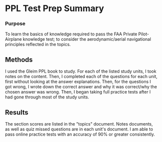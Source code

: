# PPL Test Prep Summary

### Purpose

To learn the basics of knowledge required to pass the FAA Private Pilot-Airplane knowledge test; to consider the aerodynamic/aerial navigational principles reflected in the topics. 

## Methods

I used the Gleim PPL book to study. For each of the listed study units, I took notes on the content. Then, I completed each of the questions for each unit, first without looking at the answer explanations. Then, for the questions I got wrong, I wrote down the correct answer and why it was correct/why the chosen answer was wrong. Then, I began taking full practice tests after I had gone through most of the study units. 

## Results

The section scores are listed in the "topics" document. Notes documents, as well as quiz missed questions are in each unit's document. I am able to pass online practice tests with an accuracy of 90% or greater consistently. 